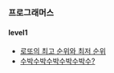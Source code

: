 ### 프로그래머스

#### level1
- [로또의 최고 순위와 최저 순위](level1/20220103.js)
- [수박수박수박수박수박수?](level1/20220104.js)
